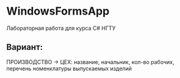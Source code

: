 # WindowsFormsApp
Лабораторная работа для курса C# НГТУ
## Вариант:
ПРОИЗВОДСТВО → ЦЕХ: название, начальник, кол-во рабочих, перечень номенклатуры выпускаемых изделий
